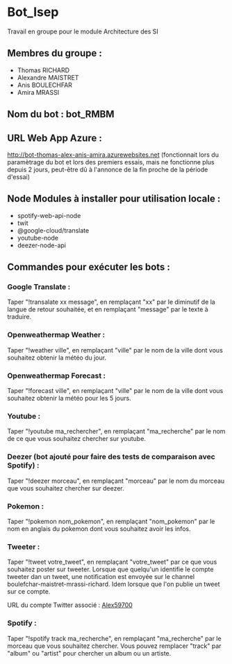 # Bot_Isep
Travail en groupe pour le module Architecture des SI

## Membres du groupe :
* Thomas RICHARD
* Alexandre MAISTRET
* Anis BOULECHFAR
* Amira MRASSI

## Nom du bot : bot_RMBM

## URL Web App Azure :
http://bot-thomas-alex-anis-amira.azurewebsites.net
(fonctionnait lors du paramètrage du bot et lors des premiers essais, mais ne fonctionne plus depuis 2 jours, peut-être dû à l'annonce de la fin proche de la période d'essai)

## Node Modules à installer pour utilisation locale :
* spotify-web-api-node
* twit
* @google-cloud/translate
* youtube-node
* deezer-node-api

## Commandes pour exécuter les bots :
### Google Translate :
Taper "!transalate xx message", en remplaçant "xx" par le diminutif de la langue de retour souhaitée,
et en remplaçant "message" par le texte à traduire.
### Openweathermap Weather :
Taper "!weather ville", en remplaçant "ville" par le nom de la ville dont vous souhaitez obtenir
la météo du jour.
### Openweathermap Forecast :
Taper "!forecast ville", en remplaçant "ville" par le nom de la ville dont vous souhaitez obtenir
la météo pour les 5 jours.
### Youtube :
Taper "!youtube ma_rechercher", en remplaçant "ma_recherche" par le nom de ce que vous souhaitez chercher sur youtube.
### Deezer (bot ajouté pour faire des tests de comparaison avec Spotify) :
Taper "!deezer morceau", en remplaçant "morceau"
par le nom du morceau que vous souhaitez chercher sur deezer.
### Pokemon :
Taper "!pokemon nom_pokemon", en remplaçant "nom_pokemon" par le nom en anglais du pokemon dont vous souhaitez avoir les infos.
### Tweeter :
Taper "!tweet votre_tweet", en remplaçant "votre_tweet" par ce que vous souhaitez poster sur tweeter.  Lorsque que quelqu'un
identifie le compte tweeter dan un tweet, une notification est envoyée sur le channel boulefchar-maistret-mrassi-richard. Idem lorsque que
l'on publie un tweet sur ce compte.

URL du compte Twitter associé : [Alex59700](https://twitter.com/Alex59700)

### Spotify :
Taper "!spotify track ma_recherche", en remplaçant "ma_recherche" par le morceau que vous souhaitez chercher. Vous pouvez remplacer "track" par "album" ou "artist" pour chercher un album ou un artiste.
